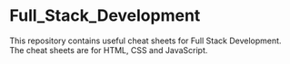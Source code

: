 # Full_Stack_Development
This repository contains useful cheat sheets for Full Stack Development.
The cheat sheets are for HTML, CSS and JavaScript.
